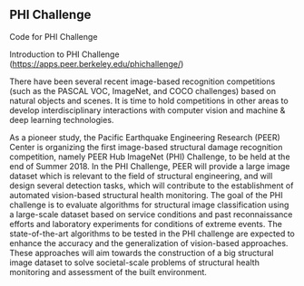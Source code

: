 ## PHI Challenge

Code for PHI Challenge

Introduction to PHI Challenge (https://apps.peer.berkeley.edu/phichallenge/)

There have been several recent image-based recognition competitions (such as the PASCAL VOC, ImageNet, and COCO challenges) based on natural objects and scenes. It is time to hold competitions in other areas to develop interdisciplinary interactions with computer vision and machine & deep learning technologies.

As a pioneer study, the Pacific Earthquake Engineering Research (PEER) Center is organizing the first image-based structural damage recognition competition, namely PEER Hub ImageNet (PHI) Challenge, to be held at the end of Summer 2018. In the PHI Challenge, PEER will provide a large image dataset which is relevant to the field of structural engineering, and will design several detection tasks, which will contribute to the establishment of automated vision-based structural health monitoring. The goal of the PHI challenge is to evaluate algorithms for structural image classification using a large-scale dataset based on service conditions and past reconnaissance efforts and laboratory experiments for conditions of extreme events. The state-of-the-art algorithms to be tested in the PHI challenge are expected to enhance the accuracy and the generalization of vision-based approaches. These approaches will aim towards the construction of a big structural image dataset to solve societal-scale problems of structural health monitoring and assessment of the built environment.
